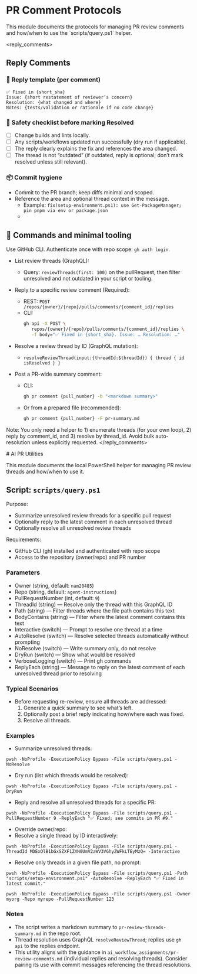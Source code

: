 # PR Comment Protocols

<overview>
This module documents the protocols for managing PR review comments and how/when to use the `scripts/query.ps1` helper.
</overview>

<reply_comments>
## Reply Comments

### 📝 Reply template (per comment)
```
✅ Fixed in {short_sha}
Issue: {short restatement of reviewer’s concern}
Resolution: {what changed and where}
Notes: {tests/validation or rationale if no code change}
```

### 🧪 Safety checklist before marking Resolved
- [ ] Change builds and lints locally.
- [ ] Any scripts/workflows updated run successfully (dry run if applicable).
- [ ] The reply clearly explains the fix and references the area changed.
- [ ] The thread is not “outdated” (if outdated, reply is optional; don’t mark resolved unless still relevant).

### 📦 Commit hygiene
- Commit to the PR branch; keep diffs minimal and scoped.
- Reference the area and optional thread context in the message.
   - Example: `fix(setup-environment.ps1): use Get-PackageManager; pin pnpm via env or package.json`
   - 
## 🧰 Commands and minimal tooling

Use GitHub CLI. Authenticate once with repo scope: `gh auth login`.

- List review threads (GraphQL):
   - Query: `reviewThreads(first: 100)` on the pullRequest, then filter unresolved and not outdated in your script or tooling.

- Reply to a specific review comment (Required):
   - REST: `POST /repos/{owner}/{repo}/pulls/comments/{comment_id}/replies`
   - CLI:
      ```bash
      gh api -X POST \
         repos/{owner}/{repo}/pulls/comments/{comment_id}/replies \
         -f body="✅ Fixed in {short_sha}. Issue: … Resolution: …"
      ```

- Resolve a review thread by ID (GraphQL mutation):
   - `resolveReviewThread(input:{threadId:$threadId}) { thread { id isResolved } }`

- Post a PR-wide summary comment:
   - CLI:
      ```bash
      gh pr comment {pull_number} -b "<markdown summary>"
      ```

   - Or from a prepared file (recommended):
      ```bash
      gh pr comment {pull_number} -F pr-summary.md
      ```

Note: You only need a helper to 1) enumerate threads (for your own loop), 2) reply by comment_id, and 3) resolve by thread_id. Avoid bulk auto-resolution unless explicitly requested.
</reply_comments>

<utilities>
# AI PR Utilities

This module documents the local PowerShell helper for managing PR review threads and how/when to use it.

## Script: `scripts/query.ps1`

Purpose:
- Summarize unresolved review threads for a specific pull request
- Optionally reply to the latest comment in each unresolved thread
- Optionally resolve all unresolved review threads

Requirements:
- GitHub CLI (gh) installed and authenticated with repo scope
- Access to the repository (owner/repo) and PR number

### Parameters
- Owner (string, default: `nam20485`)
- Repo (string, default: `agent-instructions`)
- PullRequestNumber (int, default: `9`)
- ThreadId (string) — Resolve only the thread with this GraphQL ID
- Path (string) — Filter threads where the file path contains this text
- BodyContains (string) — Filter where the latest comment contains this text
- Interactive (switch) — Prompt to resolve one thread at a time
- AutoResolve (switch) — Resolve selected threads automatically without prompting
- NoResolve (switch) — Write summary only, do not resolve
- DryRun (switch) — Show what would be resolved
- VerboseLogging (switch) — Print gh commands
- ReplyEach (string) — Message to reply on the latest comment of each unresolved thread prior to resolving

### Typical Scenarios
- Before requesting re-review, ensure all threads are addressed:
  1) Generate a quick summary to see what’s left.
  2) Optionally post a brief reply indicating how/where each was fixed.
  3) Resolve all threads.

### Examples
- Summarize unresolved threads:
```
pwsh -NoProfile -ExecutionPolicy Bypass -File scripts/query.ps1 -NoResolve
```

- Dry run (list which threads would be resolved):
```
pwsh -NoProfile -ExecutionPolicy Bypass -File scripts/query.ps1 -DryRun
```

- Reply and resolve all unresolved threads for a specific PR:
```
pwsh -NoProfile -ExecutionPolicy Bypass -File scripts/query.ps1 -PullRequestNumber 9 -ReplyEach "✅ Fixed; see commits in PR #9." 
```

- Override owner/repo:
- Resolve a single thread by ID interactively:
```
pwsh -NoProfile -ExecutionPolicy Bypass -File scripts/query.ps1 -ThreadId MDExOlB1bGxSZXF1ZXN0UmV2aWV3VGhyZWFkLTEyMzQ= -Interactive
```

- Resolve only threads in a given file path, no prompt:
```
pwsh -NoProfile -ExecutionPolicy Bypass -File scripts/query.ps1 -Path "scripts/setup-environment.ps1" -AutoResolve -ReplyEach "✅ Fixed in latest commit."
```
```
pwsh -NoProfile -ExecutionPolicy Bypass -File scripts/query.ps1 -Owner myorg -Repo myrepo -PullRequestNumber 123
```

### Notes
- The script writes a markdown summary to `pr-review-threads-summary.md` in the repo root.
- Thread resolution uses GraphQL `resolveReviewThread`; replies use `gh api` to the replies endpoint.
- This utility aligns with the guidance in `ai_workflow_assignments/pr-review-comments.md` (individual replies and resolving threads). Consider pairing its use with commit messages referencing the thread resolutions.
</utilities>
